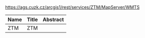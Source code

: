 https://ags.cuzk.cz/arcgis1/rest/services/ZTM/MapServer/WMTS

|Name|Title|Abstract|
|--|--|--|
|ZTM|ZTM||

